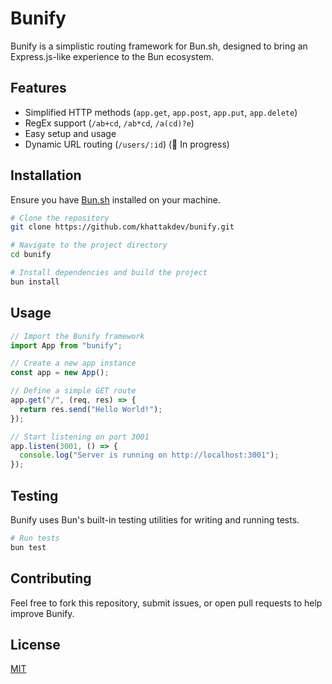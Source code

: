 # Bunify

Bunify is a simplistic routing framework for Bun.sh, designed to bring an Express.js-like experience to the Bun ecosystem.

## Features

- Simplified HTTP methods (`app.get`, `app.post`, `app.put`, `app.delete`)
- RegEx support (`/ab+cd`, `/ab*cd`, `/a(cd)?e`)
- Easy setup and usage
- Dynamic URL routing (`/users/:id`) (🚧 In progress)

## Installation

Ensure you have [Bun.sh](https://bun.sh) installed on your machine.

```bash
# Clone the repository
git clone https://github.com/khattakdev/bunify.git

# Navigate to the project directory
cd bunify

# Install dependencies and build the project
bun install
```

## Usage

```javascript
// Import the Bunify framework
import App from "bunify";

// Create a new app instance
const app = new App();

// Define a simple GET route
app.get("/", (req, res) => {
  return res.send("Hello World!");
});

// Start listening on port 3001
app.listen(3001, () => {
  console.log("Server is running on http://localhost:3001");
});
```

## Testing

Bunify uses Bun's built-in testing utilities for writing and running tests.

```bash
# Run tests
bun test
```

## Contributing

Feel free to fork this repository, submit issues, or open pull requests to help improve Bunify.

## License

[MIT](LICENSE)
